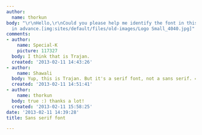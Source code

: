 ```yaml
---
author:
  name: thorkun
body: "\r\nHello,\r\nCould you please help me identify the font in this logo please?\r\nthanks
  in advance.[img:sites/default/files/old-images/Logo Small_4040.jpg]"
comments:
- author:
    name: Special-K
    picture: 117327
  body: I think that is Trajan.
  created: '2013-02-11 14:43:26'
- author:
    name: Shawali
  body: Yup, this is Trajan. But it's a serif font, not a sans serif. =)
  created: '2013-02-11 14:51:41'
- author:
    name: thorkun
  body: true :) thanks a lot!
  created: '2013-02-11 15:58:25'
date: '2013-02-11 14:39:28'
title: Sans serif font

---
```

